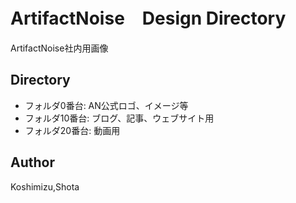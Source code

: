 # ArtifactNoise　Design Directory
ArtifactNoise社内用画像


## Directory
- フォルダ0番台: AN公式ロゴ、イメージ等
- フォルダ10番台: ブログ、記事、ウェブサイト用
- フォルダ20番台: 動画用

## Author
Koshimizu,Shota
